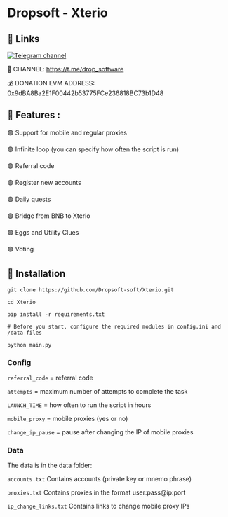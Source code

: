 #  Dropsoft - Xterio 

## 🔗 Links
[![Telegram channel](https://img.shields.io/endpoint?url=https://runkit.io/damiankrawczyk/telegram-badge/branches/master?url=https://t.me/drop_software)](https://t.me/drop_software)

🔔 CHANNEL: https://t.me/drop_software

💰 DONATION EVM ADDRESS: 0x9dBA8Ba2E1F00442b53775FCe236818BC73b1D48

## 🤖 Features :

🟢 Support for mobile and regular proxies

🟢 Infinite loop (you can specify how often the script is run)

🟢 Referral code

🟢 Register new accounts

🟢 Daily quests

🟢 Bridge from BNB to Xterio

🟢 Eggs and Utility Clues

🟢 Voting

## 🚀 Installation
```
git clone https://github.com/Dropsoft-soft/Xterio.git

cd Xterio

pip install -r requirements.txt

# Before you start, configure the required modules in config.ini and /data files

python main.py
```

### Config

`referral_code` = referral code

`attempts` = maximum number of attempts to complete the task

`LAUNCH_TIME` = how often to run the script in hours

`mobile_proxy` = mobile proxies (yes or no)

`change_ip_pause` = pause after changing the IP of mobile proxies


### Data
The data is in the data folder:

`accounts.txt`          Contains accounts (private key or mnemo phrase)

`proxies.txt`           Contains proxies in the format user:pass@ip:port

`ip_change_links.txt`   Contains links to change mobile proxy IPs

